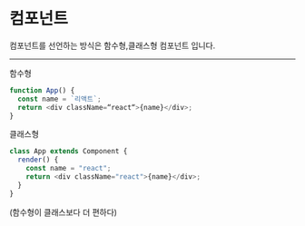 # 컴포넌트

컴포넌트를 선언하는 방식은 함수형,클래스형 컴포넌트 입니다.

---

함수형

```js
function App() {
  const name = `리액트`;
  return <div className=“react“>{name}</div>;
}
```

클래스형

```js
class App extends Component {
  render() {
    const name = "react";
    return <div className="react">{name}</div>;
  }
}
```

(함수형이 클래스보다 더 편하다)

